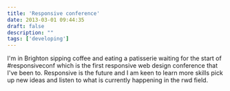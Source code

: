 ```yaml
---
title: 'Responsive conference'
date: 2013-03-01 09:44:35
draft: false
description: ""
tags: ['developing']
---
```


I'm in Brighton sipping coffee and eating a patisserie waiting for the start of #responsiveconf which is the first responsive web design conference that I've been to. Responsive is the future and I am keen to learn more skills pick up new ideas and listen to what is currently happening in the rwd field.